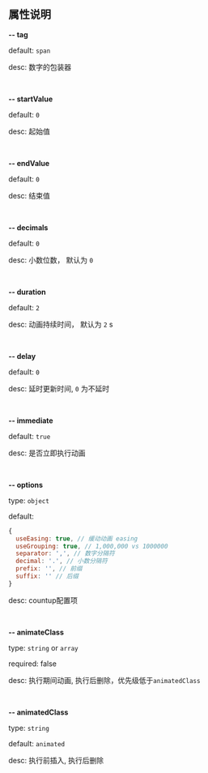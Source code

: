 ## 属性说明

**-- tag**

default: `span`

desc: 数字的包装器

<br>

**-- startValue**

default: `0`

desc: 起始值

<br>

**-- endValue**

default: `0`

desc: 结束值

<br>

**-- decimals**

default: `0`

desc: 小数位数， 默认为 `0`

<br>

**-- duration**

default: `2`

desc: 动画持续时间， 默认为 `2` s

<br>

**-- delay**

default: `0`

desc: 延时更新时间, `0` 为不延时

<br>

**-- immediate**

default: `true`

desc: 是否立即执行动画

<br>

**-- options**

type: `object`

default:  

```javascript
{
  useEasing: true, // 缓动动画 easing
  useGrouping: true, // 1,000,000 vs 1000000
  separator: ',', // 数字分隔符
  decimal: '.', // 小数分隔符
  prefix: '', // 前缀
  suffix: '' // 后缀
}
```

desc: countup配置项

<br>

**-- animateClass**

type: `string` or `array`

required: false

desc: 执行期间动画, 执行后删除，优先级低于`animatedClass`

<br>

**-- animatedClass**

type: `string`

default: `animated`

desc: 执行前插入, 执行后删除

<br>
